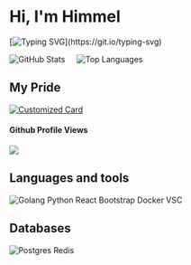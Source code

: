# Hi, I'm Himmel
[![Typing SVG](https://readme-typing-svg.herokuapp.com?font=Fira+Code&weight=900&size=30&pause=1000&color=ABD200&repeat=false&random=false&width=470&lines=Backend+Golang+Developer..)](https://git.io/typing-svg)

<div style="display: inline-flex">
    <img src="https://github-readme-stats.vercel.app/api?username=himmel520&rank_icon=github&theme=merko" alt="GitHub Stats" style="margin-right: 20px;">
    <img src="https://github-readme-stats.vercel.app/api/top-langs/?username=himmel520&layout=compact&theme=merko" alt="Top Languages">
</div>

<h2>My Pride</h2>
<a href="https://github.com/himmel520/notebook_store">
  <img src="https://github-readme-stats.vercel.app/api/pin/?username=himmel520&repo=notebook_store&title_color=abd200&icon_color=2b3611&text_color=67b587&bg_color=0a0f0b" alt="Customized Card">
</a>


<h4>Github Profile Views</h4>
<img src="https://profile-counter.glitch.me/himmel520/count.svg">

<h2>Languages and tools</h2>
<img src="https://skillicons.dev/icons?i=go,python,react,bootstrap,docker,vscode" alt="Golang Python React Bootstrap Docker VSC">

<h2>Databases</h2>
<img src="https://skillicons.dev/icons?i=postgres,redis" alt="Postgres Redis">


<!--
**himmel520/himmel520** is a ✨ _special_ ✨ repository because its `README.md` (this file) appears on your GitHub profile.

Here are some ideas to get you started:

- 🔭 I’m currently working on ...
- 🌱 I’m currently learning ...
- 👯 I’m looking to collaborate on ...
- 🤔 I’m looking for help with ...
- 💬 Ask me about ...
- 📫 How to reach me: ...
- 😄 Pronouns: ...
- ⚡ Fun fact: ...
-->
